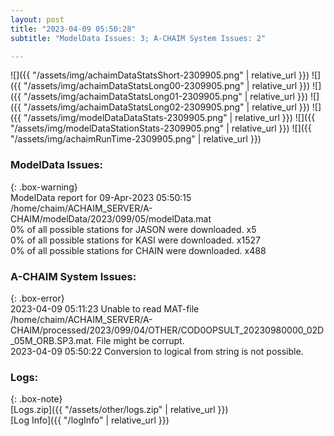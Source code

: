 ```yaml
---
layout: post
title: "2023-04-09 05:50:28"
subtitle: "ModelData Issues: 3; A-CHAIM System Issues: 2"

---
```


![]({{ "/assets/img/achaimDataStatsShort-2309905.png" | relative_url }})
![]({{ "/assets/img/achaimDataStatsLong00-2309905.png" | relative_url }})
![]({{ "/assets/img/achaimDataStatsLong01-2309905.png" | relative_url }})
![]({{ "/assets/img/achaimDataStatsLong02-2309905.png" | relative_url }})
![]({{ "/assets/img/modelDataDataStats-2309905.png" | relative_url }})
![]({{ "/assets/img/modelDataStationStats-2309905.png" | relative_url }})
![]({{ "/assets/img/achaimRunTime-2309905.png" | relative_url }})


### ModelData Issues:  
  
{: .box-warning}  
 ModelData report for 09-Apr-2023 05:50:15   
 /home/chaim/ACHAIM_SERVER/A-CHAIM/modelData/2023/099/05/modelData.mat   
 0% of all possible stations for JASON were downloaded. x5   
 0% of all possible stations for KASI were downloaded. x1527   
 0% of all possible stations for CHAIN were downloaded. x488   
  
### A-CHAIM System Issues:  
  
{: .box-error}  
2023-04-09 05:11:23 Unable to read MAT-file /home/chaim/ACHAIM_SERVER/A-CHAIM/processed/2023/099/04/OTHER/COD0OPSULT_20230980000_02D_05M_ORB.SP3.mat. File might be corrupt.  
2023-04-09 05:50:22 Conversion to logical from string is not possible.  

### Logs:  
  
{: .box-note}  
[Logs.zip]({{ "/assets/other/logs.zip" | relative_url }})  
[Log Info]({{ "/logInfo" | relative_url }})  
